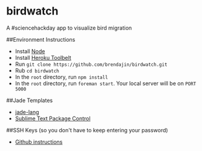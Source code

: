 birdwatch
=========

A #sciencehackday app to visualize bird migration


##Environment Instructions
* Install [Node](http://nodejs.org/)
* Install [Heroku Toolbelt](https://toolbelt.heroku.com/)
* Run `git clone https://github.com/brendajin/birdwatch.git`
* Rub `cd birdwatch`
* In the `root` directory, run `npm install`
* In the `root` directory, run `foreman start`. Your local server will be on `PORT 5000`

##Jade Templates
* [jade-lang](jade-lang.com)
* [Sublime Text Package Control](https://sublime.wbond.net/installation)

##SSH Keys (so you don't have to keep entering your password)
* [Github instructions](https://help.github.com/articles/generating-ssh-keys)